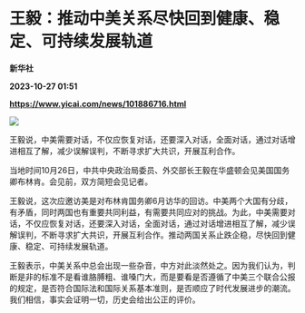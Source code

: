 # 王毅：推动中美关系尽快回到健康、稳定、可持续发展轨道
**新华社**

**2023-10-27 01:51**

**https://www.yicai.com/news/101886716.html**

![](https://imgcdn.yicai.com/uppics/slides/2023/10/44e6aa1c89e599d7c9618148a2e153c7.jpg)

王毅说，中美需要对话，不仅应恢复对话，还要深入对话，全面对话，通过对话增进相互了解，减少误解误判，不断寻求扩大共识，开展互利合作。

当地时间10月26日，中共中央政治局委员、外交部长王毅在华盛顿会见美国国务卿布林肯。会见前，双方简短会见记者。

王毅说，这次应邀访美是对布林肯国务卿6月访华的回访。中美两个大国有分歧，有矛盾，同时两国也有重要共同利益，有需要共同应对的挑战。为此，中美需要对话，不仅应恢复对话，还要深入对话，全面对话，通过对话增进相互了解，减少误解误判，不断寻求扩大共识，开展互利合作。推动两国关系止跌企稳，尽快回到健康、稳定、可持续发展轨道。

王毅表示，中美关系中总会出现一些杂音，中方对此淡然处之。因为我们认为，判断是非的标准不是看谁胳膊粗、谁嗓门大，而是要看是否遵循了中美三个联合公报的规定，是否符合国际法和国际关系基本准则，是否顺应了时代发展进步的潮流。我们相信，事实会证明一切，历史会给出公正的评价。